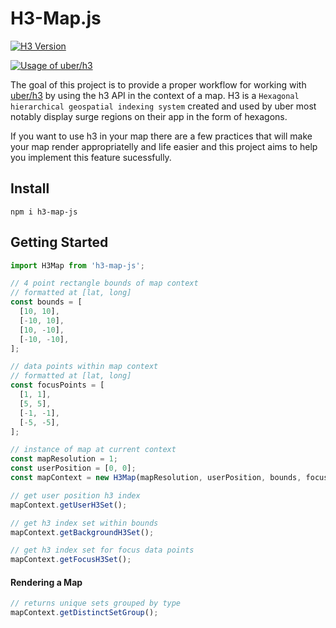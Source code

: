 # H3-Map.js

<!-- badges: start -->

[![H3
Version](https://img.shields.io/badge/h3-v3.7.2-blue.svg)](https://github.com/uber/h3/releases/tag/v3.7.2)

<!-- badges: end -->

[![Usage of uber/h3](https://1fykyq3mdn5r21tpna3wkdyi-wpengine.netdna-ssl.com/wp-content/uploads/2018/06/image13-e1529950174302.png 'Shiprock, New Mexico by Beau Rogers')](https://eng.uber.com/h3/)

The goal of this project is to provide a proper workflow for working with [uber/h3](https://github.com/uber/h3) by using the h3 API in the context of a map. H3 is a `Hexagonal hierarchical geospatial indexing system` created and used by uber most notably display surge regions on their app in the form of hexagons.

If you want to use h3 in your map there are a few practices that will make your map render appropriatelly and life easier and this project aims to help you implement this feature sucessfully.

## Install

`npm i h3-map-js`

## Getting Started

```javascript
import H3Map from 'h3-map-js';

// 4 point rectangle bounds of map context
// formatted at [lat, long]
const bounds = [
  [10, 10],
  [-10, 10],
  [10, -10],
  [-10, -10],
];

// data points within map context
// formatted at [lat, long]
const focusPoints = [
  [1, 1],
  [5, 5],
  [-1, -1],
  [-5, -5],
];

// instance of map at current context
const mapResolution = 1;
const userPosition = [0, 0];
const mapContext = new H3Map(mapResolution, userPosition, bounds, focusPoints);

// get user position h3 index
mapContext.getUserH3Set();

// get h3 index set within bounds
mapContext.getBackgroundH3Set();

// get h3 index set for focus data points
mapContext.getFocusH3Set();
```

#### Rendering a Map

```javascript
// returns unique sets grouped by type
mapContext.getDistinctSetGroup();
```
